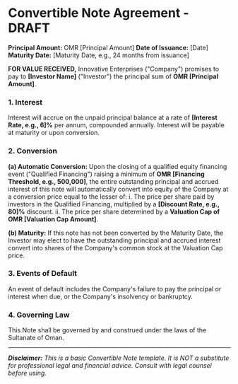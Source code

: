 # Convertible Note Agreement - DRAFT

**Principal Amount:** OMR [Principal Amount]
**Date of Issuance:** [Date]
**Maturity Date:** [Maturity Date, e.g., 24 months from issuance]

**FOR VALUE RECEIVED,** Innovative Enterprises ("Company") promises to pay to **[Investor Name]** ("Investor") the principal sum of **OMR [Principal Amount]**.

### 1. Interest
Interest will accrue on the unpaid principal balance at a rate of **[Interest Rate, e.g., 6]%** per annum, compounded annually. Interest will be payable at maturity or upon conversion.

### 2. Conversion

**(a) Automatic Conversion:** Upon the closing of a qualified equity financing event ("Qualified Financing") raising a minimum of **OMR [Financing Threshold, e.g., 500,000]**, the entire outstanding principal and accrued interest of this note will automatically convert into equity of the Company at a conversion price equal to the lesser of:
    i. The price per share paid by investors in the Qualified Financing, multiplied by a **[Discount Rate, e.g., 80]%** discount.
    ii. The price per share determined by a **Valuation Cap of OMR [Valuation Cap Amount]**.

**(b) Maturity:** If this note has not been converted by the Maturity Date, the Investor may elect to have the outstanding principal and accrued interest convert into shares of the Company's common stock at the Valuation Cap price.

### 3. Events of Default
An event of default includes the Company's failure to pay the principal or interest when due, or the Company's insolvency or bankruptcy.

### 4. Governing Law
This Note shall be governed by and construed under the laws of the Sultanate of Oman.

---
***Disclaimer:** This is a basic Convertible Note template. It is NOT a substitute for professional legal and financial advice. Consult with legal counsel before using.*